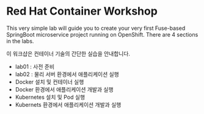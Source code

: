 # Red Hat Container Workshop

This very simple lab will guide you to create your very first Fuse-based SpringBoot microservice project running on OpenShift. There are 4 sections in the labs.

이 워크샵은 컨테이너 기술의 간단한 실습을 안내합니다. 

* lab01 : 사전 준비 
* lab02 : 물리 서버 환경에서 애플리케이션 실행
* Docker 설치 및 컨테이너 실행
* Docker 환경에서 애플리케이션 개발과 실행
* Kubernetes 설치 및 Pod 실행 
* Kubernets 환경에서 애플리케이션 개발과 실행

